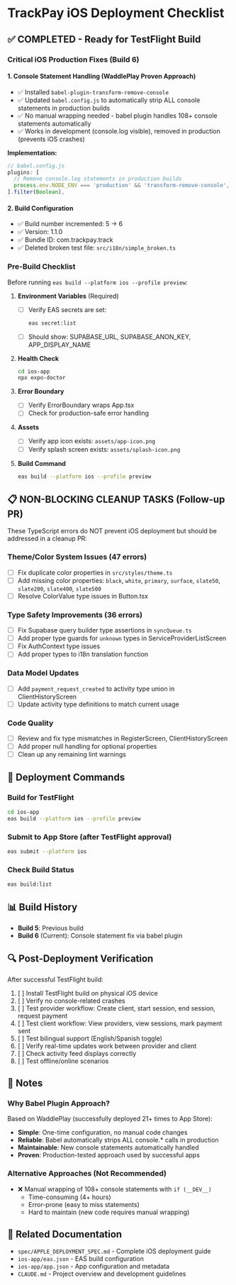 # TrackPay iOS Deployment Checklist

## ✅ COMPLETED - Ready for TestFlight Build

### Critical iOS Production Fixes (Build 6)

#### 1. Console Statement Handling (WaddlePlay Proven Approach)
- ✅ Installed `babel-plugin-transform-remove-console`
- ✅ Updated `babel.config.js` to automatically strip ALL console statements in production builds
- ✅ No manual wrapping needed - babel plugin handles 108+ console statements automatically
- ✅ Works in development (console.log visible), removed in production (prevents iOS crashes)

**Implementation:**
```javascript
// babel.config.js
plugins: [
  // Remove console.log statements in production builds
  process.env.NODE_ENV === 'production' && 'transform-remove-console',
].filter(Boolean),
```

#### 2. Build Configuration
- ✅ Build number incremented: 5 → 6
- ✅ Version: 1.1.0
- ✅ Bundle ID: com.trackpay.track
- ✅ Deleted broken test file: `src/i18n/simple_broken.ts`

### Pre-Build Checklist

Before running `eas build --platform ios --profile preview`:

1. **Environment Variables** (Required)
   - [ ] Verify EAS secrets are set:
     ```bash
     eas secret:list
     ```
   - [ ] Should show: SUPABASE_URL, SUPABASE_ANON_KEY, APP_DISPLAY_NAME

2. **Health Check**
   ```bash
   cd ios-app
   npx expo-doctor
   ```

3. **Error Boundary**
   - [ ] Verify ErrorBoundary wraps App.tsx
   - [ ] Check for production-safe error handling

4. **Assets**
   - [ ] Verify app icon exists: `assets/app-icon.png`
   - [ ] Verify splash screen exists: `assets/splash-icon.png`

5. **Build Command**
   ```bash
   eas build --platform ios --profile preview
   ```

## 📋 NON-BLOCKING CLEANUP TASKS (Follow-up PR)

These TypeScript errors do NOT prevent iOS deployment but should be addressed in a cleanup PR:

### Theme/Color System Issues (47 errors)
- [ ] Fix duplicate color properties in `src/styles/theme.ts`
- [ ] Add missing color properties: `black`, `white`, `primary`, `surface`, `slate50`, `slate200`, `slate400`, `slate500`
- [ ] Resolve ColorValue type issues in Button.tsx

### Type Safety Improvements (36 errors)
- [ ] Fix Supabase query builder type assertions in `syncQueue.ts`
- [ ] Add proper type guards for `unknown` types in ServiceProviderListScreen
- [ ] Fix AuthContext type issues
- [ ] Add proper types to i18n translation function

### Data Model Updates
- [ ] Add `payment_request_created` to activity type union in ClientHistoryScreen
- [ ] Update activity type definitions to match current usage

### Code Quality
- [ ] Review and fix type mismatches in RegisterScreen, ClientHistoryScreen
- [ ] Add proper null handling for optional properties
- [ ] Clean up any remaining lint warnings

## 🚀 Deployment Commands

### Build for TestFlight
```bash
cd ios-app
eas build --platform ios --profile preview
```

### Submit to App Store (after TestFlight approval)
```bash
eas submit --platform ios
```

### Check Build Status
```bash
eas build:list
```

## 📊 Build History

- **Build 5**: Previous build
- **Build 6** (Current): Console statement fix via babel plugin

## 🔍 Post-Deployment Verification

After successful TestFlight build:
1. [ ] Install TestFlight build on physical iOS device
2. [ ] Verify no console-related crashes
3. [ ] Test provider workflow: Create client, start session, end session, request payment
4. [ ] Test client workflow: View providers, view sessions, mark payment sent
5. [ ] Test bilingual support (English/Spanish toggle)
6. [ ] Verify real-time updates work between provider and client
7. [ ] Check activity feed displays correctly
8. [ ] Test offline/online scenarios

## 📝 Notes

### Why Babel Plugin Approach?

Based on WaddlePlay (successfully deployed 21+ times to App Store):
- **Simple**: One-time configuration, no manual code changes
- **Reliable**: Babel automatically strips ALL console.* calls in production
- **Maintainable**: New console statements automatically handled
- **Proven**: Production-tested approach used by successful apps

### Alternative Approaches (Not Recommended)
- ❌ Manual wrapping of 108+ console statements with `if (__DEV__)`
  - Time-consuming (4+ hours)
  - Error-prone (easy to miss statements)
  - Hard to maintain (new code requires manual wrapping)

## 🔗 Related Documentation

- `spec/APPLE_DEPLOYMENT_SPEC.md` - Complete iOS deployment guide
- `ios-app/eas.json` - EAS build configuration
- `ios-app/app.json` - App configuration and metadata
- `CLAUDE.md` - Project overview and development guidelines
